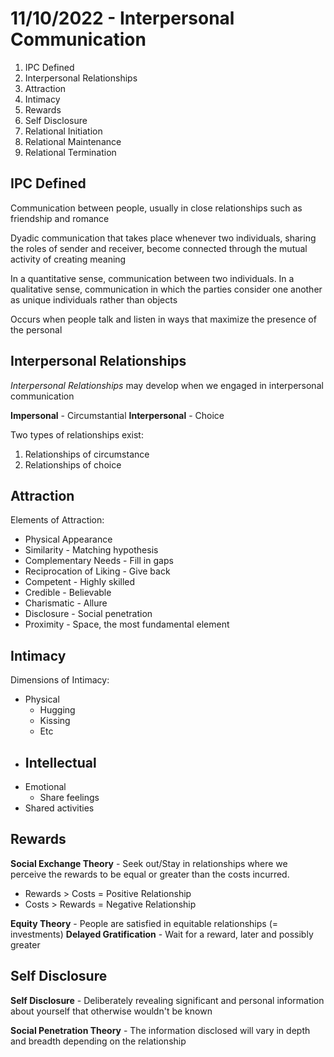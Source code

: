 # 11/10/2022 - Interpersonal Communication

1. IPC Defined
2. Interpersonal Relationships
3. Attraction
4. Intimacy
5. Rewards
6. Self Disclosure
7. Relational Initiation
8. Relational Maintenance
9. Relational Termination

## IPC Defined

Communication between people, usually in close relationships such as friendship and romance

Dyadic communication that takes place whenever two individuals, sharing the roles of sender and receiver, become connected through the mutual activity of creating meaning

In a quantitative sense, communication between two individuals. In a qualitative sense, communication in which the parties consider one another as unique individuals rather than objects

Occurs when people talk and listen in ways that maximize the presence of the personal

## Interpersonal Relationships

*Interpersonal Relationships* may develop when we engaged in interpersonal communication

**Impersonal** - Circumstantial
**Interpersonal** - Choice

Two types of relationships exist:
  1. Relationships of circumstance
  2. Relationships of choice

## Attraction

Elements of Attraction:
  - Physical Appearance
  - Similarity - Matching hypothesis
  - Complementary Needs - Fill in gaps
  - Reciprocation of Liking - Give back
  - Competent - Highly skilled
  - Credible - Believable
  - Charismatic - Allure
  - Disclosure - Social penetration
  - Proximity - Space, the most fundamental element

## Intimacy

Dimensions of Intimacy:
  - Physical
    - Hugging
    - Kissing
    - Etc
  - Intellectual
    - 
  - Emotional
    - Share feelings
  - Shared activities

## Rewards

**Social Exchange Theory** - Seek out/Stay in relationships where we perceive the rewards to be equal or greater than the costs incurred.
  - Rewards > Costs = Positive Relationship
  - Costs > Rewards = Negative Relationship

**Equity Theory** - People are satisfied in equitable relationships (= investments)
**Delayed Gratification** - Wait for a reward, later and possibly greater

## Self Disclosure

**Self Disclosure** - Deliberately revealing significant and personal information about yourself that otherwise wouldn't be known

**Social Penetration Theory** - The information disclosed will vary in depth and breadth depending on the relationship

